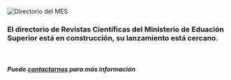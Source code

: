 <br>
<div>
    <div class="row">
        <div class="col-xs-12 col-sm-4 text-center text-middle">
            <img class="img-fluid" src="/static/images/mes.png" alt="Directorio del MES" title="Directorio del MES">
        </div>
        <div class="col-xs-12 col-sm-7 col-sm-offset-1">            
            <h3> 
                El directorio de Revistas Científicas del Ministerio de Eduación Superior está en construcción, su lanzamiento está cercano.
            </h3>
            <br/>
            <h5> 
                Puede <a href="/#divcontacto">contactarnos</a> para más información
            </h5>
        </div>
    </div>
</div>     

<br>